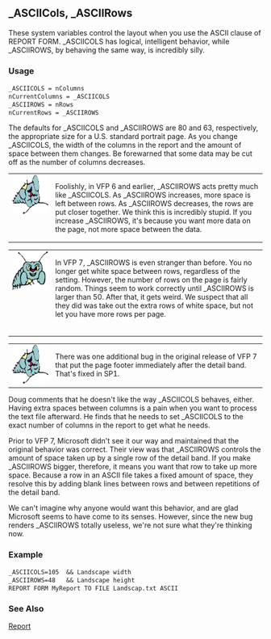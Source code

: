 ## _ASCIICols, _ASCIIRows

These system variables control the layout when you use the ASCII clause of REPORT FORM. _ASCIICOLS has logical, intelligent behavior, while _ASCIIROWS, by behaving the same way, is incredibly silly.

### Usage

```foxpro
_ASCIICOLS = nColumns
nCurrentColumns = _ASCIICOLS
_ASCIIROWS = nRows
nCurrentRows = _ASCIIROWS
```

The defaults for _ASCIICOLS and _ASCIIROWS are 80 and 63, respectively, the appropriate size for a U.S. standard portrait page. As you change _ASCIICOLS, the width of the columns in the report and the amount of space between them changes. Be forewarned that some data may be cut off as the number of columns decreases.

<table>
<tr>
  <td width="17%" valign="top">
<img width="95" height="78" src="fixbug1.gif">
  </td>
  <td width=83%>
  <p>Foolishly, in VFP 6 and earlier, _ASCIIROWS acts pretty much like _ASCIICOLS. As _ASCIIROWS increases, more space is left between rows. As _ASCIIROWS decreases, the rows are put closer together. We think this is incredibly stupid. If you increase _ASCIIROWS, it's because you want more data on the page, not more space between the data.</p>
  </td>
 </tr>
</table>

<table>
<tr>
  <td width="17%" valign="top">
<img width="95" height="78" src="bug.gif">
  </td>
  <td width=83%>
  <p>In VFP 7, _ASCIIROWS is even stranger than before. You no longer get white space between rows, regardless of the setting. However, the number of rows on the page is fairly random. Things seem to work correctly until _ASCIIROWS is larger than 50. After that, it gets weird. We suspect that all they did was take out the extra rows of white space, but not let you have more rows per page.</p>
  &nbsp;</td>
 </tr>
</table>

<table>
<tr>
  <td width="17%" valign="top">
<img width="95" height="78" src="fixbug1.gif">
  </td>
  <td width=83%>
  <p>There was one additional bug in the original release of VFP 7 that put the page footer immediately after the detail band. That's fixed in SP1.</p>
  </td>
 </tr>
</table>

Doug comments that he doesn't like the way _ASCIICOLS behaves, either. Having extra spaces between columns is a pain when you want to process the text file afterward. He finds that he needs to set _ASCIICOLS to the exact number of columns in the report to get what he needs.

Prior to VFP 7, Microsoft didn't see it our way and maintained that the original behavior was correct. Their view was that _ASCIIROWS controls the amount of space taken up by a single row of the detail band. If you make _ASCIIROWS bigger, therefore, it means you want that row to take up more space. Because a row in an ASCII file takes a fixed amount of space, they resolve this by adding blank lines between rows and between repetitions of the detail band.

We can't imagine why anyone would want this behavior, and are glad Microsoft seems to have come to its senses. However, since the new bug renders _ASCIIROWS totally useless, we're not sure what they're thinking now.

### Example

```foxpro
_ASCIICOLS=105  && Landscape width
_ASCIIROWS=48   && Landscape height
REPORT FORM MyReport TO FILE Landscap.txt ASCII
```
### See Also

[Report](s4g238.md)